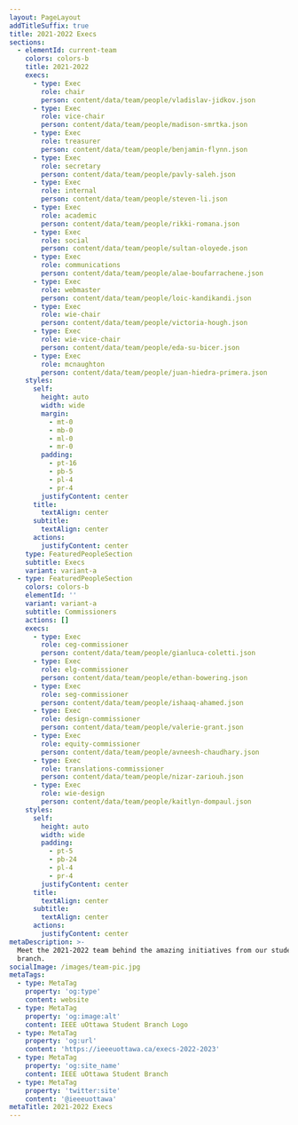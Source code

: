 ```yaml
---
layout: PageLayout
addTitleSuffix: true
title: 2021-2022 Execs
sections:
  - elementId: current-team
    colors: colors-b
    title: 2021-2022
    execs:
      - type: Exec
        role: chair
        person: content/data/team/people/vladislav-jidkov.json
      - type: Exec
        role: vice-chair
        person: content/data/team/people/madison-smrtka.json
      - type: Exec
        role: treasurer
        person: content/data/team/people/benjamin-flynn.json
      - type: Exec
        role: secretary
        person: content/data/team/people/pavly-saleh.json
      - type: Exec
        role: internal
        person: content/data/team/people/steven-li.json
      - type: Exec
        role: academic
        person: content/data/team/people/rikki-romana.json
      - type: Exec
        role: social
        person: content/data/team/people/sultan-oloyede.json
      - type: Exec
        role: communications
        person: content/data/team/people/alae-boufarrachene.json
      - type: Exec
        role: webmaster
        person: content/data/team/people/loic-kandikandi.json
      - type: Exec
        role: wie-chair
        person: content/data/team/people/victoria-hough.json
      - type: Exec
        role: wie-vice-chair
        person: content/data/team/people/eda-su-bicer.json
      - type: Exec
        role: mcnaughton
        person: content/data/team/people/juan-hiedra-primera.json
    styles:
      self:
        height: auto
        width: wide
        margin:
          - mt-0
          - mb-0
          - ml-0
          - mr-0
        padding:
          - pt-16
          - pb-5
          - pl-4
          - pr-4
        justifyContent: center
      title:
        textAlign: center
      subtitle:
        textAlign: center
      actions:
        justifyContent: center
    type: FeaturedPeopleSection
    subtitle: Execs
    variant: variant-a
  - type: FeaturedPeopleSection
    colors: colors-b
    elementId: ''
    variant: variant-a
    subtitle: Commissioners
    actions: []
    execs:
      - type: Exec
        role: ceg-commissioner
        person: content/data/team/people/gianluca-coletti.json
      - type: Exec
        role: elg-commissioner
        person: content/data/team/people/ethan-bowering.json
      - type: Exec
        role: seg-commissioner
        person: content/data/team/people/ishaaq-ahamed.json
      - type: Exec
        role: design-commissioner
        person: content/data/team/people/valerie-grant.json
      - type: Exec
        role: equity-commissioner
        person: content/data/team/people/avneesh-chaudhary.json
      - type: Exec
        role: translations-commissioner
        person: content/data/team/people/nizar-zariouh.json
      - type: Exec
        role: wie-design
        person: content/data/team/people/kaitlyn-dompaul.json
    styles:
      self:
        height: auto
        width: wide
        padding:
          - pt-5
          - pb-24
          - pl-4
          - pr-4
        justifyContent: center
      title:
        textAlign: center
      subtitle:
        textAlign: center
      actions:
        justifyContent: center
metaDescription: >-
  Meet the 2021-2022 team behind the amazing initiatives from our student
  branch.
socialImage: /images/team-pic.jpg
metaTags:
  - type: MetaTag
    property: 'og:type'
    content: website
  - type: MetaTag
    property: 'og:image:alt'
    content: IEEE uOttawa Student Branch Logo
  - type: MetaTag
    property: 'og:url'
    content: 'https://ieeeuottawa.ca/execs-2022-2023'
  - type: MetaTag
    property: 'og:site_name'
    content: IEEE uOttawa Student Branch
  - type: MetaTag
    property: 'twitter:site'
    content: '@ieeeuottawa'
metaTitle: 2021-2022 Execs
---
```

